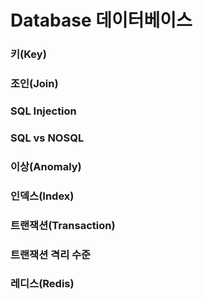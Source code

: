 # Database 데이터베이스

### 키(Key)

### 조인(Join)

### SQL Injection

### SQL vs NOSQL

### 이상(Anomaly)

### 인덱스(Index)

### 트랜잭션(Transaction)

### 트랜잭션 격리 수준

### 레디스(Redis)